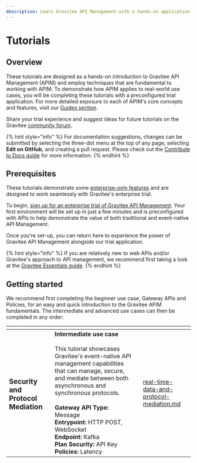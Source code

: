 ```yaml
---
description: Learn Gravitee API Management with a hands-on application
---
```


# Tutorials

## Overview

These tutorials are designed as a hands-on introduction to Gravitee API Management (APIM) and employ techniques that are fundamental to working with APIM. To demonstrate how APIM applies to real-world use cases, you will be completing these tutorials with a preconfigured trial application. For more detailed exposure to each of APIM's core concepts and features, visit our [Guides section](../../guides/prologue.md).

Share your trial experience and suggest ideas for future tutorials on the Gravitee [community forum](https://community.gravitee.io/).

{% hint style="info" %}
For documentation suggestions, changes can be submitted by selecting the three-dot menu at the top of any page, selecting **Edit on GitHub**, and creating a pull request. Please check out the [Contribute to Docs guide](https://documentation.gravitee.io/platform-overview/contribute/contribute-to-gravitee/contribute-to-gravitee-docs) for more information.
{% endhint %}

## Prerequisites

These tutorials demonstrate some [enterprise-only features](../../overview/ee-vs-oss/) and are designed to work seamlessly with Gravitee's enterprise trial.&#x20;

To begin, [sign up for an enterprise trial of Gravitee API Management](../install-guides/free-trial.md). Your first environment will be set up in just a few minutes and is preconfigured with APIs to help demonstrate the value of both traditional and event-native API Management.

Once you're set-up, you can return here to experience the power of Gravitee API Management alongside our trial application.&#x20;

{% hint style="info" %}
If you are relatively new to web APIs and/or Gravitee's approach to API management, we recommend first taking a look at the [Gravitee Essentials guide](https://documentation.gravitee.io/platform-overview/gravitee-essentials/overview).
{% endhint %}

## Getting started

We recommend first completing the beginner use case, Gateway APIs and Policies, for an easy and quick introduction to the Gravitee APIM fundamentals. The intermediate and advanced use cases can then be completed in any order:

<table data-card-size="large" data-view="cards"><thead><tr><th></th><th></th><th></th><th data-hidden data-card-target data-type="content-ref"></th></tr></thead><tbody><tr><td><h3><strong>Security and Protocol Mediation</strong></h3></td><td><strong>Intermediate use case</strong> <br><br>This tutorial showcases Gravitee's event-native API management capabilities that can manage, secure, and mediate between both asynchronous and synchronous protocols.<br><br><strong>Gateway API Type:</strong> Message<br><strong>Entrypoint:</strong> HTTP POST, WebSocket<br><strong>Endpoint:</strong> Kafka<br><strong>Plan Security:</strong> API Key<br><strong>Policies:</strong> Latency</td><td></td><td><a href="real-time-data-and-protocol-mediation.md">real-time-data-and-protocol-mediation.md</a></td></tr></tbody></table>
